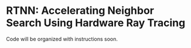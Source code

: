 # RTNN: Accelerating Neighbor Search Using Hardware Ray Tracing

Code will be organized with instructions soon.

